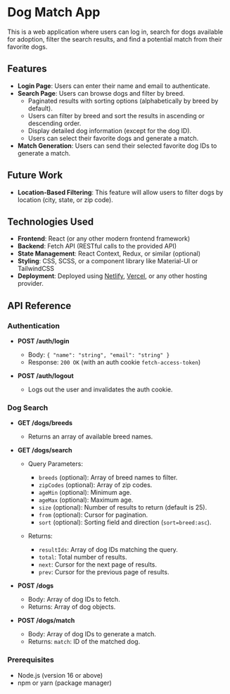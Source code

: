 # Dog Match App

This is a web application where users can log in, search for dogs available for adoption, filter the search results, and find a potential match from their favorite dogs.

## Features

- **Login Page**: Users can enter their name and email to authenticate.
- **Search Page**: Users can browse dogs and filter by breed.
  - Paginated results with sorting options (alphabetically by breed by default).
  - Users can filter by breed and sort the results in ascending or descending order.
  - Display detailed dog information (except for the dog ID).
  - Users can select their favorite dogs and generate a match.
- **Match Generation**: Users can send their selected favorite dog IDs to generate a match.

## Future Work

- **Location-Based Filtering**: This feature will allow users to filter dogs by location (city, state, or zip code).

## Technologies Used

- **Frontend**: React (or any other modern frontend framework)
- **Backend**: Fetch API (RESTful calls to the provided API)
- **State Management**: React Context, Redux, or similar (optional)
- **Styling**: CSS, SCSS, or a component library like Material-UI or TailwindCSS
- **Deployment**: Deployed using [Netlify](https://www.netlify.com/), [Vercel](https://vercel.com/), or any other hosting provider.

## API Reference

### Authentication

- **POST /auth/login**
  - Body: `{ "name": "string", "email": "string" }`
  - Response: `200 OK` (with an auth cookie `fetch-access-token`)

- **POST /auth/logout**
  - Logs out the user and invalidates the auth cookie.

### Dog Search

- **GET /dogs/breeds**
  - Returns an array of available breed names.

- **GET /dogs/search**
  - Query Parameters:
    - `breeds` (optional): Array of breed names to filter.
    - `zipCodes` (optional): Array of zip codes.
    - `ageMin` (optional): Minimum age.
    - `ageMax` (optional): Maximum age.
    - `size` (optional): Number of results to return (default is 25).
    - `from` (optional): Cursor for pagination.
    - `sort` (optional): Sorting field and direction (`sort=breed:asc`).

  - Returns:
    - `resultIds`: Array of dog IDs matching the query.
    - `total`: Total number of results.
    - `next`: Cursor for the next page of results.
    - `prev`: Cursor for the previous page of results.

- **POST /dogs**
  - Body: Array of dog IDs to fetch.
  - Returns: Array of dog objects.

- **POST /dogs/match**
  - Body: Array of dog IDs to generate a match.
  - Returns: `match`: ID of the matched dog.

### Prerequisites

- Node.js (version 16 or above)
- npm or yarn (package manager)
